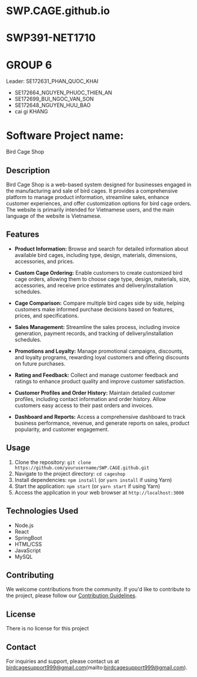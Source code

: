 # SWP.CAGE.github.io

# SWP391-NET1710
#  GROUP 6
Leader: SE172631_PHAN_QUOC_KHAI
   - SE172664_NGUYEN_PHUOC_THIEN_AN
   - SE172699_BUI_NGOC_VAN_SON
   - SE172648_NGUYEN_HUU_BAO
   - cai gi KHANG
#  Software Project name:
Bird Cage Shop
## Description

Bird Cage Shop is a web-based system designed for businesses engaged in the manufacturing and sale of bird cages. It provides a comprehensive platform to manage product information, streamline sales, enhance customer experiences, and offer customization options for bird cage orders.
The website is primarily intended for Vietnamese users, and the main language of the website is Vietnamese. 
## Features

- **Product Information:** Browse and search for detailed information about available bird cages, including type, design, materials, dimensions, accessories, and prices.

- **Custom Cage Ordering:** Enable customers to create customized bird cage orders, allowing them to choose cage type, design, materials, size, accessories, and receive price estimates and delivery/installation schedules.

- **Cage Comparison:** Compare multiple bird cages side by side, helping customers make informed purchase decisions based on features, prices, and specifications.

- **Sales Management:** Streamline the sales process, including invoice generation, payment records, and tracking of delivery/installation schedules.

- **Promotions and Loyalty:** Manage promotional campaigns, discounts, and loyalty programs, rewarding loyal customers and offering discounts on future purchases.

- **Rating and Feedback:** Collect and manage customer feedback and ratings to enhance product quality and improve customer satisfaction.

- **Customer Profiles and Order History:** Maintain detailed customer profiles, including contact information and order history. Allow customers easy access to their past orders and invoices.

- **Dashboard and Reports:** Access a comprehensive dashboard to track business performance, revenue, and generate reports on sales, product popularity, and customer engagement.

## Usage

1. Clone the repository: `git clone https://github.com/yourusername/SWP.CAGE.github.git`
2. Navigate to the project directory: `cd cageshop`
3. Install dependencies: `npm install` (or `yarn install` if using Yarn)
4. Start the application: `npm start` (or `yarn start` if using Yarn)
5. Access the application in your web browser at `http://localhost:3000`

## Technologies Used

- Node.js
- React
- SpringBoot 
- HTML/CSS
- JavaScript
- MySQL
## Contributing

We welcome contributions from the community. If you'd like to contribute to the project, please follow our [Contribution Guidelines](CONTRIBUTING.md).

## License

There is no license for this project

## Contact

For inquiries and support, please contact us at birdcagesupport999@gmail.com(mailto:birdcagesupport999@gmail.com).
